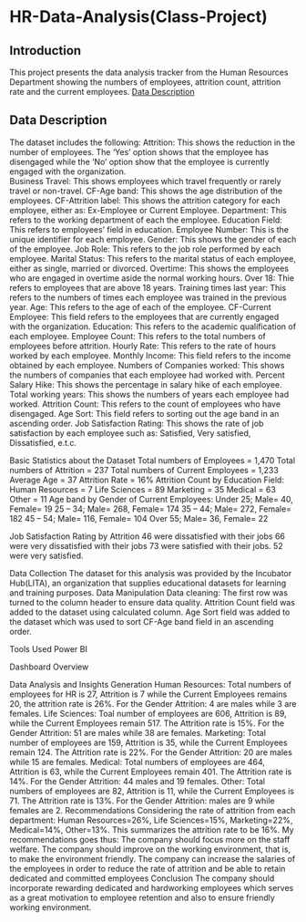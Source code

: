 # HR-Data-Analysis(Class-Project)

## Introduction
This project presents the data analysis tracker from the Human Resources Department showing the numbers of employees, attrition count, attrition rate and the current employees.
[Data Description](#Data-Description)
## Data Description
The dataset includes the following:
Attrition: This shows the reduction in the number of employees. The ‘Yes’ option shows that the employee has disengaged while the ‘No’ option show that the employee is currently engaged with the organization.  
Business Travel: This shows employees which travel frequently or rarely travel or non-travel.
CF-Age band: This shows the age distribution of the employees.
CF-Attrition label: This shows the attrition category for each employee, either as: Ex-Employee or Current Employee.
Department: This refers to the working department of each the employee.
Education Field: This refers to employees’ field in education.
Employee Number: This is the unique identifier for each employee.
Gender: This shows the gender of each of the employee.
Job Role: This refers to the job role performed by each employee.
Marital Status: This refers to the marital status of each employee, either as single, married or divorced.
Overtime: This shows the employees who are engaged in overtime aside the normal working hours.
Over 18: Thie refers to employees that are above 18 years.
Training times last year: This refers to the numbers of times each employee was trained in the previous year.
Age: This refers to the age of each of the employee.
CF-Current Employee: This field refers to the employees that are currently engaged with the organization.
Education: This refers to the academic qualification of each employee.
Employee Count: This refers to the total numbers of employees before attrition.
Hourly Rate: This refers to the rate of hours worked by each employee.
Monthly Income: This field refers to the income obtained by each employee.
Numbers of Companies worked: This shows the numbers of companies that each employee had worked with.
Percent Salary Hike: This shows the percentage in salary hike of each employee.
Total working years: This shows the numbers of years each employee had worked.
Attrition Count: This refers to the count of employees who have disengaged.
Age Sort: This field refers to sorting out the age band in an ascending order.
Job Satisfaction Rating: This shows the rate of job satisfaction by each employee such as: Satisfied, Very satisfied, Dissatisfied, e.t.c.

Basic Statistics about the Dataset
Total numbers of Employees = 1,470
Total numbers of Attrition = 237
Total numbers of Current Employees = 1,233
Average Age = 37
Attrition Rate = 16%
Attrition Count by Education Field:
Human Resources = 7
Life Sciences = 89
Marketing = 35
Medical = 63
Other = 11
Age band by Gender of Current Employees:
Under 25; Male= 40, Female= 19
25 – 34; Male= 268, Female= 174
35 – 44; Male= 272, Female= 182
45 – 54; Male= 116, Female= 104
Over 55; Male= 36, Female= 22


Job Satisfaction Rating by Attrition
46 were dissatisfied with their jobs
66 were very dissatisfied with their jobs
73 were satisfied with their jobs.
52 were very satisfied.

Data Collection
The dataset for this analysis was provided by the Incubator Hub(LITA), an organization that supplies educational datasets for learning and training purposes.
Data Manipulation
Data cleaning:
The first row was turned to the column header to ensure data quality.
Attrition Count field was added to the dataset using calculated column.
Age Sort field was added to the dataset which was used to sort CF-Age band field in an ascending order.

 Tools Used
Power BI

Dashboard Overview

Data Analysis and Insights Generation
Human Resources: Total numbers of employees for HR is 27, Attrition is 7 while the Current Employees remains 20, the attrition rate is 26%. For the Gender Attrition: 4 are males while 3 are females.
Life Sciences: Toal number of employees are 606, Attrition is 89, while the Current Employees remain 517. The Attrition rate is 15%. For the Gender Attrition: 51 are males while 38 are females.
Marketing: Total number of employees are 159, Attrition is 35, while the Current Employees remain 124. The Attrition rate is 22%. For the Gender Attrition: 20 are males while 15 are females.
Medical: Total numbers of employees are 464, Attrition is 63, while the Current Employees remain 401.
The Attrition rate is 14%. For the Gender Attrition: 44 males and 19 females.
Other: Total numbers of employees are 82, Attrition is 11, while the Current Employees is 71. The Attrition rate is 13%. For the Gender Attrition: males are 9 while females are 2.
Recommendations
Considering the rate of attrition from each department: 
Human Resources=26%, Life Sciences=15%, Marketing=22%, Medical=14%, Other=13%. This summarizes the attrition rate to be 16%. My recommendations goes thus:
The company should focus more on the staff welfare.
The company should improve on the working environment, that is, to make the environment friendly.
The company can increase the salaries of the employees in order to reduce the rate of attrition and be able to retain dedicated and committed employees
Conclusion
The company should incorporate rewarding dedicated and hardworking employees which serves as a great motivation to employee retention and also to ensure friendly working environment.












